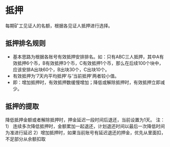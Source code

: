 # 抵押

每期矿工见证人的名额，根据各见证人抵押进行选择。

## 抵押排名规则

- 基本思路为根据各账号有效抵押安排排名。如：只有ABC三人抵押，其中A有效抵押6个币，B有效抵押3个币，C有效抵押1个币，那么在后续100个块中，应该安排A出块60个，B出块30个，C出块10个。
- 有效抵押为'7天内平均抵押'与'当前抵押'两者较小值。
- 即：增加抵押时，有效抵押数缓慢增加；降低或解除抵押时，有效抵押立即减少。

## 抵押的提取
降低抵押金额或者解除抵押时，押金延迟一段时间后退还，当前设置为1天。
注：1） 连续多次降低抵押时，金额累加一起退还，计划退还时间以最后一次降低时间为准进行延迟
    2）增加抵押时，如果当前账号有延迟退还的押金，优先从里面扣，不足部分从余额扣取
